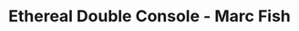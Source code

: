 ---
title: Ethereal Double Console - Marc Fish
layout: entry
presentation: side-by-side
object:
  - id: ptl-24736
order: 410
menu: false
---